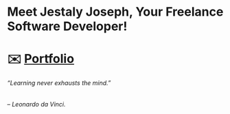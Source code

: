# Meet Jestaly Joseph, Your Freelance Software Developer!
<h1>✉️ <a href="https://jc14-ai.github.io/Resume/">Portfolio</a></h1>

###### “Learning never exhausts the mind.”
###### – Leonardo da Vinci.
